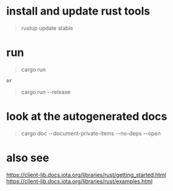 # install and update rust tools

> rustup update stable

# run

> cargo run

    or

> cargo run --release

# look at the autogenerated docs

> cargo doc --document-private-items --no-deps --open

# also see

https://client-lib.docs.iota.org/libraries/rust/getting_started.html
https://client-lib.docs.iota.org/libraries/rust/examples.html
